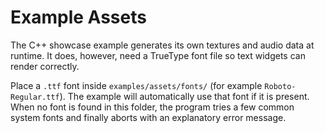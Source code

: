 # Example Assets

The C++ showcase example generates its own textures and audio data at runtime. It does, however, need a TrueType font file so text widgets can render correctly.

Place a `.ttf` font inside `examples/assets/fonts/` (for example `Roboto-Regular.ttf`). The example will automatically use that font if it is present. When no font is found in this folder, the program tries a few common system fonts and finally aborts with an explanatory error message.
